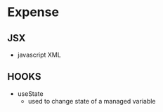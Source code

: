 # Expense

## JSX
- javascript XML

## HOOKS
- useState
    - used to change state of a managed variable